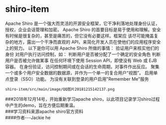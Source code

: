 # shiro-item

Apache Shiro 是一个强大而灵活的开源安全框架，它干净利落地处理身份认证，授权，企业会话管理和加密。
Apache Shiro 的首要目标是易于使用和理解。安全有时候是很复杂的，甚至是痛苦的，但它没有必要这样。框架应
该尽可能掩盖复杂的地方，露出一个干净而直观的 API，来简化开发人员在使他们的应用程序安全上的努力。
以下是你可以用 Apache Shiro 所做的事情：
  验证用户来核实他们的身份
  对用户执行访问控制，如：
  判断用户是否被分配了一个确定的安全角色
  判断用户是否被允许做某事
  在任何环境下使用 Session API，即使没有 Web 或 EJB 容器。
  在身份验证，访问控制期间或在会话的生命周期，对事件作出反应。
  聚集一个或多个用户安全数据的数据源，并作为一个单一的复合用户“视图”。
  启用单点登录（SSO）功能。
  为没有关联到登录的用户启用"Remember Me"服务


    shiro-item/src/main/image/QQ图片20181215142137.png
      


###2018年12月14号，开始重新学习apache shiro，以此项目记录学习shiro过程中产生的demo，旨在方便后期重温。  
###学习资料来源apache shiro官方资料         
####作者---Jackie he
